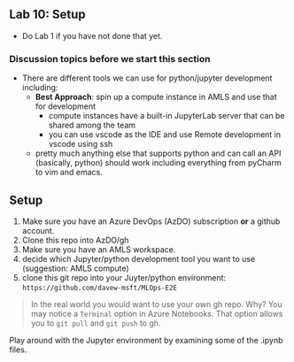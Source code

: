 ## Lab 10:  Setup

* Do Lab 1 if you have not done that yet.  
### Discussion topics before we start this section  

* There are different tools we can use for python/jupyter development including:
  * **Best Approach**:  spin up a compute instance in AMLS and use that for development
    * compute instances have a built-in JupyterLab server that can be shared among the team
    * you can use vscode as the IDE and use Remote development in vscode using ssh
  * pretty much anything else that supports python and can call an API (basically, python) should work including everything from pyCharm to vim and emacs.  

## Setup

1. Make sure you have an Azure DevOps (AzDO) subscription **or** a github account.
1. Clone this repo into AzDO/gh
2. Make sure you have an AMLS workspace.  
1. decide which Jupyter/python development tool you want to use (suggestion:  AMLS compute)
1. clone this git repo into your Juyter/python environment:  `https://github.com/davew-msft/MLOps-E2E`

>In the real world you would want to use your own gh repo.  Why?  You may notice a `Terminal` option in Azure Notebooks.  That option allows you to `git pull` and `git push` to gh.  

Play around with the Jupyter environment by examining some of the .ipynb files.    



